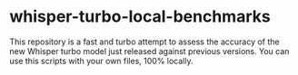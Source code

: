 # whisper-turbo-local-benchmarks
This repository is a fast and turbo attempt to assess the accuracy of the new Whisper turbo model just released against previous versions. You can use this scripts with your own files, 100% locally.
